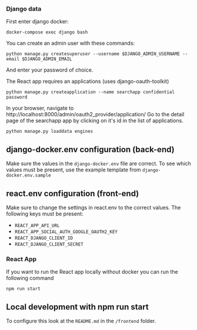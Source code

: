 ### Django data

First enter django docker:

`docker-compose exec django bash`

You can create an admin user with these commands:

`python manage.py createsuperuser --username $DJANGO_ADMIN_USERNAME --email $DJANGO_ADMIN_EMAIL`

And enter your password of choice.

The React app requires an applications (uses django-oauth-toolkit)

`python manage.py createapplication --name searchapp confidential password`

In your browser, navigate to http://localhost:8000/admin/oauth2_provider/application/ Go to the detail page of the
searchapp app by clicking on it's id in the list of applications.

`python manage.py loaddata engines`

## django-docker.env configuration (back-end)

Make sure the values in the `django-docker.env` file are correct. To see which values must be present, use the example
template from `django-docker.env.sample`

## react.env configuration (front-end)

Make sure to change the settings in react.env to the correct values. The following keys must be present:

- `REACT_APP_API_URL`
- `REACT_APP_SOCIAL_AUTH_GOOGLE_OAUTH2_KEY`
- `REACT_DJANGO_CLIENT_ID`
- `REACT_DJANGO_CLIENT_SECRET`

### React App

If you want to run the React app locally without docker you can run the following command

`npm run start`

## Local development with npm run start

To configure this look at the `README.md` in the `/frontend` folder.
